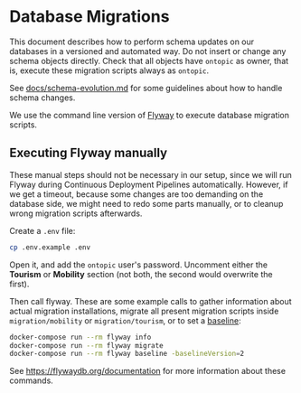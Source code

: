 # Database Migrations

This document describes how to perform schema updates on our databases in a
versioned and automated way. Do not insert or change any schema objects
directly. Check that all objects have `ontopic` as owner, that is, execute these
migration scripts always as `ontopic`.

See [docs/schema-evolution.md](../../../docs/schema-evolution.md) for some
guidelines about how to handle schema changes.

We use the command line version of [Flyway](https://flywaydb.org/) to execute
database migration scripts.

## Executing Flyway manually

These manual steps should not be necessary in our setup, since we will run
Flyway during Continuous Deployment Pipelines automatically. However, if we get
a timeout, because some changes are too demanding on the database side, we might
need to redo some parts manually, or to cleanup wrong migration scripts
afterwards.

Create a `.env` file:
```sh
cp .env.example .env
```

Open it, and add the `ontopic` user's password. Uncomment either the **Tourism**
or **Mobility** section (not both, the second would overwrite the first).

Then call flyway. These are some example calls to gather information about
actual migration installations, migrate all present migration scripts inside
`migration/mobility` or `migration/tourism`, or to set a
[baseline](https://flywaydb.org/documentation/command/baseline):
```sh
docker-compose run --rm flyway info
docker-compose run --rm flyway migrate
docker-compose run --rm flyway baseline -baselineVersion=2
```

See https://flywaydb.org/documentation for more information about these commands.
